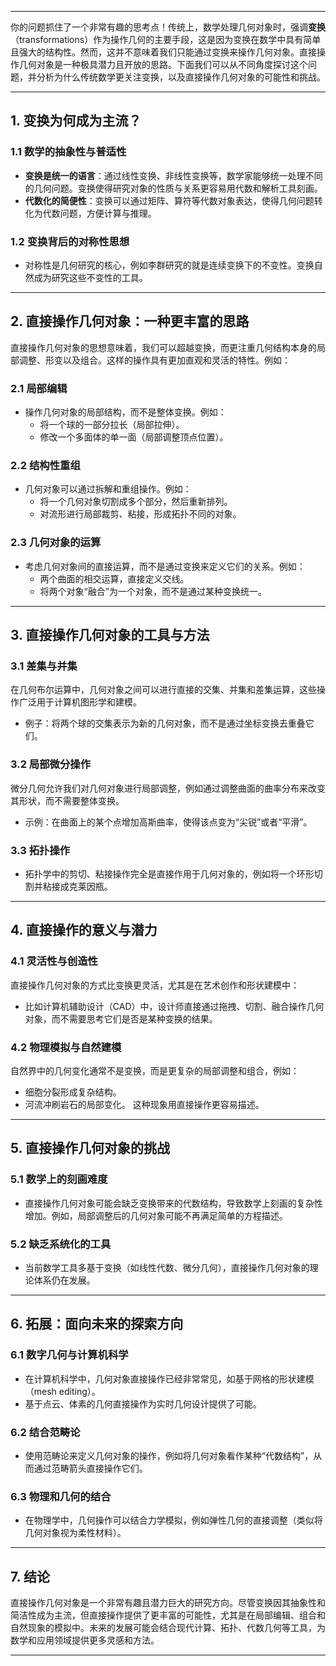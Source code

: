 
---

你的问题抓住了一个非常有趣的思考点！传统上，数学处理几何对象时，强调**变换**（transformations）作为操作几何的主要手段，这是因为变换在数学中具有简单且强大的结构性。然而，这并不意味着我们只能通过变换来操作几何对象。直接操作几何对象是一种极具潜力且开放的思路。下面我们可以从不同角度探讨这个问题，并分析为什么传统数学更关注变换，以及直接操作几何对象的可能性和挑战。

---

## 1. **变换为何成为主流？**

### 1.1 数学的抽象性与普适性
- **变换是统一的语言**：通过线性变换、非线性变换等，数学家能够统一处理不同的几何问题。变换使得研究对象的性质与关系更容易用代数和解析工具刻画。
- **代数化的简便性**：变换可以通过矩阵、算符等代数对象表达，使得几何问题转化为代数问题，方便计算与推理。

### 1.2 变换背后的对称性思想
- 对称性是几何研究的核心，例如李群研究的就是连续变换下的不变性。变换自然成为研究这些不变性的工具。

---

## 2. **直接操作几何对象：一种更丰富的思路**

直接操作几何对象的思想意味着，我们可以超越变换，而更注重几何结构本身的局部调整、形变以及组合。这样的操作具有更加直观和灵活的特性。例如：

### 2.1 **局部编辑**
- 操作几何对象的局部结构，而不是整体变换。例如：
  - 将一个球的一部分拉长（局部拉伸）。
  - 修改一个多面体的单一面（局部调整顶点位置）。

### 2.2 **结构性重组**
- 几何对象可以通过拆解和重组操作。例如：
  - 将一个几何对象切割成多个部分，然后重新排列。
  - 对流形进行局部裁剪、粘接，形成拓扑不同的对象。

### 2.3 **几何对象的运算**
- 考虑几何对象间的直接运算，而不是通过变换来定义它们的关系。例如：
  - 两个曲面的相交运算，直接定义交线。
  - 将两个对象“融合”为一个对象，而不是通过某种变换统一。

---

## 3. **直接操作几何对象的工具与方法**

### 3.1 **差集与并集**
在几何布尔运算中，几何对象之间可以进行直接的交集、并集和差集运算，这些操作广泛用于计算机图形学和建模。

- 例子：将两个球的交集表示为新的几何对象，而不是通过坐标变换去重叠它们。

### 3.2 **局部微分操作**
微分几何允许我们对几何对象进行局部调整，例如通过调整曲面的曲率分布来改变其形状，而不需要整体变换。
- 示例：在曲面上的某个点增加高斯曲率，使得该点变为“尖锐”或者“平滑”。

### 3.3 **拓扑操作**
- 拓扑学中的剪切、粘接操作完全是直接作用于几何对象的，例如将一个环形切割并粘接成克莱因瓶。

---

## 4. **直接操作的意义与潜力**

### 4.1 **灵活性与创造性**
直接操作几何对象的方式比变换更灵活，尤其是在艺术创作和形状建模中：
- 比如计算机辅助设计（CAD）中，设计师直接通过拖拽、切割、融合操作几何对象，而不需要思考它们是否是某种变换的结果。

### 4.2 **物理模拟与自然建模**
自然界中的几何变化通常不是变换，而是更复杂的局部调整和组合，例如：
- 细胞分裂形成复杂结构。
- 河流冲刷岩石的局部变化。
这种现象用直接操作更容易描述。

---

## 5. **直接操作几何对象的挑战**

### 5.1 数学上的刻画难度
- 直接操作几何对象可能会缺乏变换带来的代数结构，导致数学上刻画的复杂性增加。例如，局部调整后的几何对象可能不再满足简单的方程描述。

### 5.2 缺乏系统化的工具
- 当前数学工具多基于变换（如线性代数、微分几何），直接操作几何对象的理论体系仍在发展。

---

## 6. **拓展：面向未来的探索方向**

### 6.1 数字几何与计算机科学
- 在计算机科学中，几何对象直接操作已经非常常见，如基于网格的形状建模（mesh editing）。
- 基于点云、体素的几何直接操作为实时几何设计提供了可能。

### 6.2 结合范畴论
- 使用范畴论来定义几何对象的操作，例如将几何对象看作某种“代数结构”，从而通过范畴箭头直接操作它们。

### 6.3 物理和几何的结合
- 在物理学中，几何操作可以结合力学模拟，例如弹性几何的直接调整（类似将几何对象视为柔性材料）。

---

## 7. **结论**

直接操作几何对象是一个非常有趣且潜力巨大的研究方向。尽管变换因其抽象性和简洁性成为主流，但直接操作提供了更丰富的可能性，尤其是在局部编辑、组合和自然现象的模拟中。未来的发展可能会结合现代计算、拓扑、代数几何等工具，为数学和应用领域提供更多灵感和方法。

---

